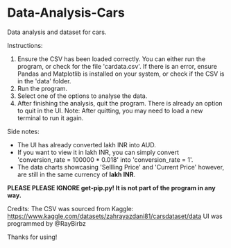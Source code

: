 # Data-Analysis-Cars
Data analysis and dataset for cars.

Instructions:
1. Ensure the CSV has been loaded correctly. You can either run the program, or check for the file 'cardata.csv'. If there is an error, ensure Pandas and Matplotlib is installed on your system, or check if the CSV is in the 'data' folder.
2. Run the program.
3. Select one of the options to analyse the data.
4. After finishing the analysis, quit the program. There is already an option to quit in the UI.
Note: After quitting, you may need to load a new terminal to run it again.

Side notes:
- The UI has already converted lakh INR into AUD. 
- If you want to view it in lakh INR, you can simply convert 'conversion_rate = 100000 * 0.018' into 'conversion_rate = 1'.
- The data charts showcasing 'Sellling Price' and 'Current Price' however, are still in the same currency of **lakh INR**. 

**PLEASE PLEASE IGNORE get-pip.py! It is not part of the program in any way.**

Credits:
The CSV was sourced from Kaggle: https://www.kaggle.com/datasets/zahrayazdani81/carsdataset/data
UI was programmed by @RayBirbz

Thanks for using!